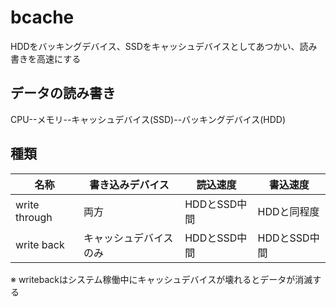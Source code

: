 # bcache

HDDをバッキングデバイス、SSDをキャッシュデバイスとしてあつかい、読み書きを高速にする

## データの読み書き

CPU--メモリ--キャッシュデバイス(SSD)--バッキングデバイス(HDD)

## 種類

名称|書き込みデバイス|読込速度|書込速度
-|-|-|-
write through|両方|HDDとSSD中間|HDDと同程度
write back|キャッシュデバイスのみ|HDDとSSD中間|HDDとSSD中間

※ writebackはシステム稼働中にキャッシュデバイスが壊れるとデータが消滅する
